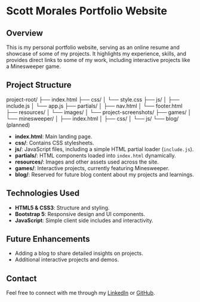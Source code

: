 # Scott Morales Portfolio Website

## Overview
This is my personal portfolio website, serving as an online resume and showcase of some of my projects. It highlights my experience, skills, and provides direct links to some of my work, including interactive projects like a Minesweeper game.

## Project Structure

project-root/
├── index.html
├── css/
│   └── style.css
├── js/
│   ├── include.js
│   └── app.js
├── partials/
│   ├── nav.html
│   └── footer.html
├── resources/
│   └── images/
│       └── project-screenshots/
├── games/
│   └── minesweeper/
│       ├── index.html
│       ├── css/
│       └── js/
└── blog/ (planned)

- **index.html**: Main landing page.
- **css/**: Contains CSS stylesheets.
- **js/**: JavaScript files, including a simple HTML partial loader (`include.js`).
- **partials/**: HTML components loaded into `index.html` dynamically.
- **resources/**: Images and other assets used across the site.
- **games/**: Interactive projects, currently featuring Minesweeper.
- **blog/**: Reserved for future blog content about my projects and learnings.

## Technologies Used
- **HTML5 & CSS3**: Structure and styling.
- **Bootstrap 5**: Responsive design and UI components.
- **JavaScript**: Simple client side includes and interactivity.

## Future Enhancements
- Adding a blog to share detailed insights on projects.
- Additional interactive projects and demos.

## Contact
Feel free to connect with me through my [LinkedIn](https://www.linkedin.com/in/rscottmorales/) or [GitHub](https://github.com/scottmo223).